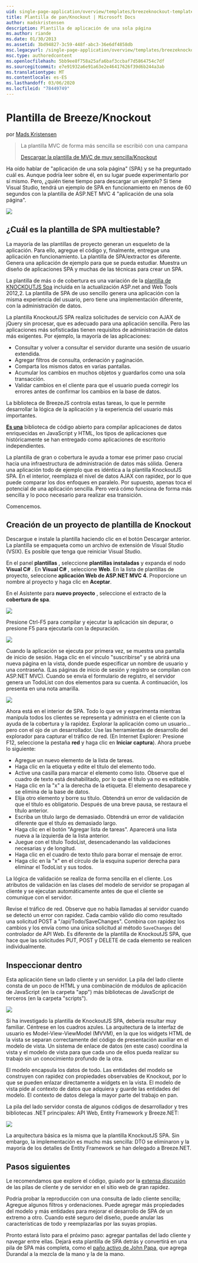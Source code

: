 ```yaml
---
uid: single-page-application/overview/templates/breezeknockout-template
title: Plantilla de pan/Knockout | Microsoft Docs
author: madskristensen
description: Plantilla de aplicación de una sola página
ms.author: riande
ms.date: 01/30/2013
ms.assetid: 3bd94827-3c59-448f-abc3-36e6df4858db
msc.legacyurl: /single-page-application/overview/templates/breezeknockout-template
msc.type: authoredcontent
ms.openlocfilehash: 5bb9ee8f758a25afa6baf3ccbaf7d5864754c7df
ms.sourcegitcommit: e7e91932a6e91a63e2e46417626f39d6b244a3ab
ms.translationtype: MT
ms.contentlocale: es-ES
ms.lasthandoff: 03/06/2020
ms.locfileid: "78449749"
---
```

# <a name="breezeknockout-template"></a>Plantilla de Breeze/Knockout

por [Mads Kristensen](https://github.com/madskristensen)

> La plantilla MVC de forma más sencilla se escribió con una campana
> 
> [Descargar la plantilla de MVC de muy sencilla/Knockout](https://go.microsoft.com/fwlink/?LinkId=282649)

Ha oído hablar de "aplicación de una sola página" (SPA) y se ha preguntado cuál es. Aunque podría leer sobre él, en su lugar puede experimentarlo por sí mismo. Pero, ¿quién tiene tiempo para descargar un ejemplo? Si tiene Visual Studio, tendrá un ejemplo de SPA en funcionamiento en menos de 60 segundos con la plantilla de ASP.NET MVC 4 "aplicación de una sola página".

![](http://www.breezejs.com/sites/all/images/spa-template/ZephyrRunning.png)

## <a name="what-is-the-breezeknockout-spa-template"></a>¿Cuál es la plantilla de SPA multiestable?

La mayoría de las plantillas de proyecto generan un esqueleto de la aplicación. Para ello, agregue el código y, finalmente, entregue una aplicación en funcionamiento. La plantilla de SPA/extractor es diferente. Genera una aplicación de ejemplo para que se pueda estudiar. Muestra un diseño de aplicaciones SPA y muchas de las técnicas para crear un SPA.

La plantilla de más o de cobertura es una variación de la [plantilla de KNOCKOUTJS Spa](../introduction/knockoutjs-template.md) incluida en la actualización ASP.net and Web Tools 2012,2. La plantilla de SPA de uso sencillo genera una aplicación con la misma experiencia del usuario, pero tiene una implementación diferente, con la administración de datos.

La plantilla KnockoutJS SPA realiza solicitudes de servicio con AJAX de jQuery sin procesar, que es adecuado para una aplicación sencilla. Pero las aplicaciones más sofisticadas tienen requisitos de administración de datos más exigentes. Por ejemplo, la mayoría de las aplicaciones:

- Consultar y volver a consultar el servidor durante una sesión de usuario extendida.
- Agregar filtros de consulta, ordenación y paginación.
- Comparta los mismos datos en varias pantallas.
- Acumular los cambios en muchos objetos y guardarlos como una sola transacción.
- Validar cambios en el cliente para que el usuario pueda corregir los errores antes de confirmar los cambios en la base de datos.

La biblioteca de BreezeJS controla estas tareas, lo que le permite desarrollar la lógica de la aplicación y la experiencia del usuario más importantes.

[**Es una**](http://www.breezejs.com/?utm_source=ms-spa) biblioteca de código abierto para compilar aplicaciones de datos enriquecidas en JavaScript y HTML, los tipos de aplicaciones que históricamente se han entregado como aplicaciones de escritorio independientes.

La plantilla de gran o cobertura le ayuda a tomar ese primer paso crucial hacia una infraestructura de administración de datos más sólida. Genera una aplicación todo de ejemplo que es idéntica a la plantilla KnockoutJS SPA. En el interior, reemplaza el nivel de datos AJAX con rapidez, por lo que puede comparar los dos enfoques en paralelo. Por supuesto, apenas toca el potencial de una aplicación sencilla. Pero verá cómo funciona de forma más sencilla y lo poco necesario para realizar esa transición.

Comencemos.

## <a name="create-a-breezeknockout-template-project"></a>Creación de un proyecto de plantilla de Knockout

Descargue e instale la plantilla haciendo clic en el botón Descargar anterior. La plantilla se empaqueta como un archivo de extensión de Visual Studio (VSIX). Es posible que tenga que reiniciar Visual Studio.

En el panel **plantillas** , seleccione **plantillas instaladas** y expanda el nodo **Visual C#**  . En **Visual C#** , seleccione **Web**. En la lista de plantillas de proyecto, seleccione **aplicación Web de ASP.NET MVC 4**. Proporcione un nombre al proyecto y haga clic en **Aceptar**.

En el Asistente para **nuevo proyecto** , seleccione el extracto de la **cobertura de spa**.

![](http://www.breezejs.com/sites/all/images/spa-template/SelectBreezeKOSpaTemplate.png)

Presione Ctrl-F5 para compilar y ejecutar la aplicación sin depurar, o presione F5 para ejecutarla con la depuración.

![](http://www.breezejs.com/sites/all/images/spa-template/ZephyrRunning.png)

Cuando la aplicación se ejecuta por primera vez, se muestra una pantalla de inicio de sesión. Haga clic en el vínculo "suscribirse" y se abrirá una nueva página en la vista, donde puede especificar un nombre de usuario y una contraseña. (Las páginas de inicio de sesión y registro se compilan con ASP.NET MVC). Cuando se envía el formulario de registro, el servidor genera un TodoList con dos elementos para su cuenta. A continuación, los presenta en una nota amarilla.

![](http://www.breezejs.com/sites/all/images/spa-template/TodoList.png)

Ahora está en el interior de SPA. Todo lo que ve y experimenta mientras manipula todos los clientes se representa y administra en el cliente con la ayuda de la cobertura y la rapidez. Explorar la aplicación como un usuario... pero con el ojo de un desarrollador. Use las herramientas de desarrollo del explorador para capturar el tráfico de red. (En Internet Explorer: Presione F12, seleccione la pestaña **red** y haga clic en **Iniciar captura**). Ahora pruebe lo siguiente:

- Agregue un nuevo elemento de la lista de tareas.
- Haga clic en la etiqueta y edite el título del elemento todo.
- Active una casilla para marcar el elemento como listo. Observe que el cuadro de texto está deshabilitado, por lo que el título ya no es editable.
- Haga clic en la "x" a la derecha de la etiqueta. El elemento desaparece y se elimina de la base de datos.
- Elija otro elemento y borre su título. Obtendrá un error de validación de que el título es obligatorio. Después de una breve pausa, se restaura el título anterior.
- Escriba un título largo de demasiado. Obtendrá un error de validación diferente que el título es demasiado largo.
- Haga clic en el botón "Agregar lista de tareas". Aparecerá una lista nueva a la izquierda de la lista anterior.
- Juegue con el título TodoList, desencadenando las validaciones necesarias y de longitud.
- Haga clic en el cuadro de texto título para borrar el mensaje de error.
- Haga clic en la "x" en el círculo de la esquina superior derecha para eliminar el TodoList y sus todos.

La lógica de validación se realiza de forma sencilla en el cliente. Los atributos de validación en las clases del modelo de servidor se propagan al cliente y se ejecutan automáticamente antes de que el cliente se comunique con el servidor.

Revise el tráfico de red. Observe que no había llamadas al servidor cuando se detectó un error con rapidez. Cada cambio válido dio como resultado una solicitud POST a "/api/Todo/SaveChanges". Combina con rapidez los cambios y los envía como una única solicitud al método `SaveChanges` del controlador de API Web. Es diferente de la plantilla de KnockoutJS SPA, que hace que las solicitudes PUT, POST y DELETE de cada elemento se realicen individualmente.

## <a name="peek-inside"></a>Inspeccionar dentro

Esta aplicación tiene un lado cliente y un servidor. La pila del lado cliente consta de un poco de HTML y una combinación de módulos de aplicación de JavaScript (en la carpeta "app") más bibliotecas de JavaScript de terceros (en la carpeta "scripts").

![](http://www.breezejs.com/sites/all/images/spa-template/ClientArchitecture.png)

Si ha investigado la plantilla de KnockoutJS SPA, debería resultar muy familiar. Céntrese en los cuadros azules. La arquitectura de la interfaz de usuario es Model-View-ViewModel (MVVM), en la que los widgets HTML de la vista se separan correctamente del código de presentación auxiliar en el modelo de vista. Un sistema de enlace de datos (en este caso) coordina la vista y el modelo de vista para que cada uno de ellos pueda realizar su trabajo sin un conocimiento profundo de la otra.

El modelo encapsula los datos de todo. Las entidades del modelo se construyen con rapidez con propiedades observables de Knockout, por lo que se pueden enlazar directamente a widgets en la vista. El modelo de vista pide al contexto de datos que adquiera y guarde las entidades del modelo. El contexto de datos delega la mayor parte del trabajo en pan.

La pila del lado servidor consta de algunos códigos de desarrollador y tres bibliotecas .NET principales: API Web, Entity Framework y Breeze.NET:

![](http://www.breezejs.com/sites/all/images/spa-template/ServerArchitecture.png)

La arquitectura básica es la misma que la plantilla KnockoutJS SPA. Sin embargo, la implementación es mucho más sencilla: DTO se eliminaron y la mayoría de los detalles de Entity Framework se han delegado a Breeze.NET.

## <a name="next-steps"></a>Pasos siguientes

Le recomendamos que explore el código, guiado por la [extensa discusión](http://www.breezejs.com/spa-template?utm_source=ms-spa) de las pilas de cliente y de servidor en el sitio web de gran rapidez.

Podría probar la reproducción con una consulta de lado cliente sencilla; Agregue algunos filtros y ordenaciones. Puede agregar más propiedades del modelo y más entidades para mejorar el desarrollo de SPA de un extremo a otro. Cuando esté seguro del diseño, puede anular las características de todo y reemplazarlas por las suyas propias.

Pronto estará listo para el próximo paso: agregar pantallas del lado cliente y navegar entre ellas. Dejará esta plantilla de SPA detrás y convertirá en una pila de SPA más completa, como el [paño activo de John Papa](https://github.com/johnpapa/HotTowel#readme "Paño de acceso frecuente"), que agrega Durandal a la mezcla de la mano y la de la mano.
